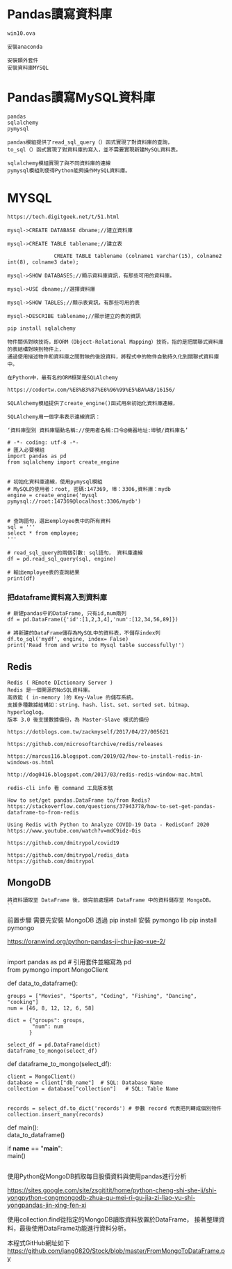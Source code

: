 #  Pandas讀寫資料庫
```
win10.ova

安裝anaconda

安裝額外套件
安裝資料庫MYSQL
```
# Pandas讀寫MySQL資料庫
```
pandas
sqlalchemy
pymysql

pandas模組提供了read_sql_query（）函式實現了對資料庫的查詢，
to_sql（）函式實現了對資料庫的寫入，並不需要實現新建MySQL資料表。

sqlalchemy模組實現了與不同資料庫的連線
pymysql模組則使得Python能夠操作MySQL資料庫。
```

# MYSQL 
```
https://tech.digitgeek.net/t/51.html
```
```
mysql->CREATE DATABASE dbname;//建立資料庫 

mysql->CREATE TABLE tablename;//建立表 

               CREATE TABLE tablename (colname1 varchar(15), colname2 int(8), colname3 date);

mysql->SHOW DATABASES;//顯示資料庫資訊，有那些可用的資料庫。 

mysql->USE dbname;//選擇資料庫 

mysql->SHOW TABLES;//顯示表資訊，有那些可用的表

mysql->DESCRIBE tablename;//顯示建立的表的資訊
```

```
pip install sqlalchemy
```

```
物件關係對映技術，即ORM（Object-Relational Mapping）技術，指的是把關聯式資料庫的表結構對映到物件上，
通過使用描述物件和資料庫之間對映的後設資料，將程式中的物件自動持久化到關聯式資料庫中。
  
在Python中，最有名的ORM框架是SQLAlchemy

https://codertw.com/%E8%B3%87%E6%96%99%E5%BA%AB/16156/

```

```
SQLAlchemy模組提供了create_engine()函式用來初始化資料庫連線，

SQLAlchemy用一個字串表示連線資訊：

‘資料庫型別 資料庫驅動名稱://使用者名稱:口令@機器地址:埠號/資料庫名’
```

```
# -*- coding: utf-8 -*-
# 匯入必要模組
import pandas as pd
from sqlalchemy import create_engine


# 初始化資料庫連線，使用pymysql模組
# MySQL的使用者：root, 密碼:147369, 埠：3306,資料庫：mydb
engine = create_engine('mysql pymysql://root:147369@localhost:3306/mydb')


# 查詢語句，選出employee表中的所有資料
sql = '''
select * from employee;
'''

# read_sql_query的兩個引數: sql語句， 資料庫連線
df = pd.read_sql_query(sql, engine)

# 輸出employee表的查詢結果
print(df)
```
### 把dataframe資料寫入到資料庫
```
# 新建pandas中的DataFrame, 只有id,num兩列
df = pd.DataFrame({'id':[1,2,3,4],'num':[12,34,56,89]})

# 將新建的DataFrame儲存為MySQL中的資料表，不儲存index列
df.to_sql('mydf', engine, index= False)
print('Read from and write to Mysql table successfully!')
```
## Redis
```
Redis ( REmote DIctionary Server )
Redis 是一個開源的NoSQL資料庫。
高效能 ( in-memory )的 Key-Value 的儲存系統。
支援多種數據結構如：string、hash、list、set、sorted set、bitmap、hyperloglog。
版本 3.0 後支援數據備份，為 Master-Slave 模式的備份
```
```
https://dotblogs.com.tw/zackmyself/2017/04/27/005621

https://github.com/microsoftarchive/redis/releases

https://marcus116.blogspot.com/2019/02/how-to-install-redis-in-windows-os.html

http://dog0416.blogspot.com/2017/03/redis-redis-window-mac.html

redis-cli info 看 command 工具版本號
```

```
How to set/get pandas.DataFrame to/from Redis?
https://stackoverflow.com/questions/37943778/how-to-set-get-pandas-dataframe-to-from-redis
```
```
Using Redis with Python to Analyze COVID-19 Data - RedisConf 2020
https://www.youtube.com/watch?v=mdC9idz-Ois

https://github.com/dmitrypol/covid19

https://github.com/dmitrypol/redis_data
https://github.com/dmitrypol
```
## MongoDB
```
將資料讀取至 DataFrame 後，做完前處理將 DataFrame 中的資料儲存至 MongoDB。
``
```
前置步驟
需要先安裝 MongoDB
透過 pip install 安裝  pymongo lib
pip install pymongo  

https://oranwind.org/python-pandas-ji-chu-jiao-xue-2/
```
```
import pandas as pd # 引用套件並縮寫為 pd  
from pymongo import MongoClient


def data_to_dataframe():

    groups = ["Movies", "Sports", "Coding", "Fishing", "Dancing", "cooking"]
    num = [46, 8, 12, 12, 6, 58]

    dict = {"groups": groups,
            "num": num
           }

    select_df = pd.DataFrame(dict)
    dataframe_to_mongo(select_df)


def dataframe_to_mongo(select_df):

    client = MongoClient()
    database = client["db_name"]  # SQL: Database Name
    collection = database["collection"]   # SQL: Table Name


    records = select_df.to_dict('records') # 參數 record 代表把列轉成個別物件
    collection.insert_many(records)


def main():  
    data_to_dataframe()


if __name__ == "__main__":  
    main()
```
```
使用Python從MongoDB抓取每日股價資料與使用pandas進行分析

https://sites.google.com/site/zsgititit/home/python-cheng-shi-she-ji/shi-yongpython-congmongodb-zhua-qu-mei-ri-gu-jia-zi-liao-yu-shi-yongpandas-jin-xing-fen-xi

使用collection.find從指定的MongoDB讀取資料放置於DataFrame，
接著整理資料，最後使用DataFrame功能進行資料分析。

本程式GitHub網址如下
https://github.com/jang0820/Stock/blob/master/FromMongoToDataFrame.py
```

